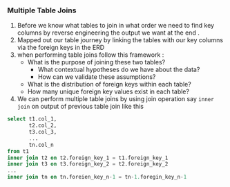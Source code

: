 ### Multiple Table Joins 

1. Before we know what tables to join in what order we need to find key columns by reverse engineering the output we want at the end . 
2. Mapped out our table journey by linking the tables with our key columns via the foreign keys in the ERD
3. when performing table joins follow this framework : 
    - What is the purpose of joining these two tables?
      - What contextual hypotheses do we have about the data?
      - How can we validate these assumptions?
    - What is the distribution of foreign keys within each table?
    - How many unique foreign key values exist in each table?  
4. We can perform multiple table joins by using join operation say `inner join`  on output of previous table join like this 

```sql 
select t1.col_1, 
       t2.col_2, 
       t3.col_3, 
       ...
       tn.col_n
from t1
inner join t2 on t2.foreign_key_1 = t1.foreign_key_1 
inner join t3 on t3.foreign_key_2 = t2.foreign_key_2 
...
inner join tn on tn.foreien_key_n-1 = tn-1.foregin_key_n-1 

```